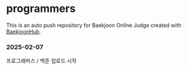 # programmers
This is an auto push repository for Baekjoon Online Judge created with [BaekjoonHub](https://github.com/BaekjoonHub/BaekjoonHub).

### 2025-02-07
프로그래머스 / 백준 업로드 시작
